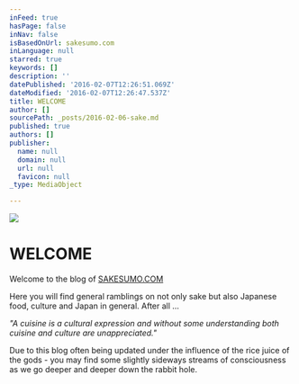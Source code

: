 ```yaml
---
inFeed: true
hasPage: false
inNav: false
isBasedOnUrl: sakesumo.com
inLanguage: null
starred: true
keywords: []
description: ''
datePublished: '2016-02-07T12:26:51.069Z'
dateModified: '2016-02-07T12:26:47.537Z'
title: WELCOME
author: []
sourcePath: _posts/2016-02-06-sake.md
published: true
authors: []
publisher:
  name: null
  domain: null
  url: null
  favicon: null
_type: MediaObject

---
```

![](https://the-grid-user-content.s3-us-west-2.amazonaws.com/2a0872dc-64cc-43b0-9d1d-bb658557febe.png)

# WELCOME

Welcome to the blog of [SAKESUMO.COM][0]

Here you will find general ramblings on not only sake but also Japanese food, culture and Japan in general. After all ...

_"A cuisine is a cultural expression and without some understanding both cuisine and culture are unappreciated."_

Due to this blog often being updated under the influence of the rice juice of the gods - you may find some slightly sideways streams of consciousness as we go deeper and deeper down the rabbit hole. 

[0]: https://sakesumo.com/